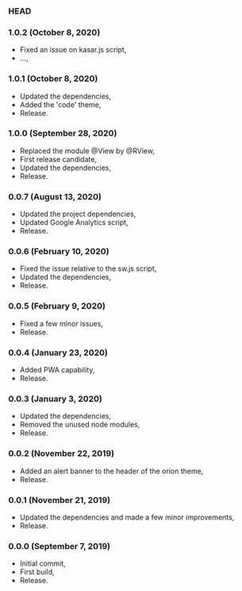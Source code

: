 ### HEAD

### 1.0.2 (October 8, 2020)

  * Fixed an issue on kasar.js script,
  * ...,


### 1.0.1 (October 8, 2020)

  * Updated the dependencies,
  * Added the 'code' theme,
  * Release.


### 1.0.0 (September 28, 2020)

  * Replaced the module @View by @RView,
  * First release candidate,
  * Updated the dependencies,
  * Release.


### 0.0.7 (August 13, 2020)

  * Updated the project dependencies,
  * Updated Google Analytics script,
  * Release.


### 0.0.6 (February 10, 2020)

  * Fixed the issue relative to the sw.js script,
  * Updated the dependencies,
  * Release.


### 0.0.5 (February 9, 2020)

  * Fixed a few minor issues,
  * Release.


### 0.0.4 (January 23, 2020)

  * Added PWA capability,
  * Release.


### 0.0.3 (January 3, 2020)

  * Updated the dependencies,
  * Removed the unused node modules,
  * Release.


### 0.0.2 (November 22, 2019)

  * Added an alert banner to the header of the orion theme,
  * Release.


### 0.0.1 (November 21, 2019)

  * Updated the dependencies and made a few minor improvements,
  * Release.


### 0.0.0 (September 7, 2019)

  * Initial commit,
  * First build,
  * Release.
